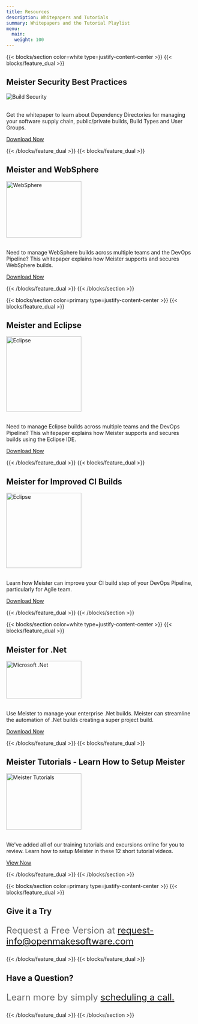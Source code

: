 ```yaml
---
title: Resources 
description: Whitepapers and Tutorials
summary: Whitepapers and the Tutorial Playlist
menu:
  main:
   weight: 100
---
```


{{< blocks/section color=white  type=justify-content-center >}}
{{< blocks/feature_dual >}}


## Meister Security Best Practices

<div style="margin-right:auto;margin-left:auto">
<img src="/images/womenatcomputer.jpg" alt="Build Security" style="width"200px;height:150px;" />
</div>
<br>
<div class="wrapdiv">
<p class="wrapdiv_text">Get the whitepaper to learn about Dependency Directories for managing your software supply chain, public/private builds, Build Types and User Groups.
<br>

[Download Now](/images/SecurityBestPracticeswithMesiter.pdf)</p>
</div>


{{< /blocks/feature_dual >}}
{{< blocks/feature_dual >}}

## Meister and WebSphere

<div style="margin-right:auto;margin-left:auto">
<img src="/images/ibm.png" alt="WebSphere" style="width:200px;height:150px;" />
</div>
<br>
<div class="wrapdiv">
<p class="wrapdiv_text">Need to manage WebSphere builds across multiple teams and the DevOps Pipeline? This whitepaper explains how Meister supports and secures WebSphere builds. 
<br>

[Download Now](/images/WebSphere-Meister_whitepaper.pdf)</p>
</div>

{{< /blocks/feature_dual >}}
{{< /blocks/section >}}

{{< blocks/section color=primary  type=justify-content-center >}}
{{< blocks/feature_dual >}}

## Meister and Eclipse

<div style="margin-right:auto;margin-left:auto">
<img src="/images/eclipse_Ready.jpg" alt="Eclipse" style="width:200px;height:200px;" />
</div>
<br>
<div class="wrapdiv">
<p class="wrapdiv_text">Need to manage Eclipse builds across multiple teams and the DevOps Pipeline? This whitepaper explains how Meister supports and secures builds using the Eclipse IDE. 
<br>

[Download Now](/images/EclipseandMeister.pdf)</p>
</div>

{{< /blocks/feature_dual >}}
{{< blocks/feature_dual >}}

## Meister for Improved CI Builds

<div style="margin-right:auto;margin-left:auto">
<img src="/images/agility.jpg" alt="Eclipse" style="width:200px;height:200px;" />
</div>
<br>
<div class="wrapdiv">
<p class="wrapdiv_text">Learn how Meister can improve your CI build step of your DevOps Pipeline, particularly for Agile team. 
<br>

[Download Now](/images/Agile-Development-and-Meister.pdf)</p>
</div>


{{< /blocks/feature_dual >}}
{{< /blocks/section >}}

{{< blocks/section color=white type=justify-content-center >}}
{{< blocks/feature_dual >}}

## Meister for .Net

<div style="margin-right:auto;margin-left:auto">
<img src="/images/ms-net.jpg" alt="Microsoft .Net" style="width:200px;height:100px;" />
</div>
<br>
<div class="wrapdiv">
<p class="wrapdiv_text">Use Meister to manage your enterprise .Net builds. Meister can streamline the automation of .Net builds creating a super project build.
<br>

[Download Now](/images/MeisterandNet.pdf)</p>
</div>

{{< /blocks/feature_dual >}}
{{< blocks/feature_dual >}}

## Meister Tutorials - Learn How to Setup Meister 
<div style="margin-right:auto;margin-left:auto">
<img src="/images/school.jpg" alt="Meister Tutorials" style="width:200px;height:150px;" />
</div>
<br>
<div class="wrapdiv">
<p class="wrapdiv_text">We've added all of our training tutorials and excursions online for you to review. Learn how to setup Meister in these 12 short tutorial videos. 
<br>

[View Now](https://www.youtube.com/watch?v=y67dae8W6wg&list=PLD57njadt0rfJEOQ6TEcdAhBL-3PCIeXk)

{{< /blocks/feature_dual >}}
{{< /blocks/section >}}


{{< blocks/section color=primary type=justify-content-center >}}
{{< blocks/feature_dual >}}

## Give it a Try

<p style="color:dimgray; font-size: 1.5rem;">Request a Free Version at <a href="mailto:request-info@openmakesoftware.com">request-info@openmakesoftware.com</a></p>

{{< /blocks/feature_dual >}}
{{< blocks/feature_dual >}}

## Have a Question?

<p style="color:dimgray; font-size: 1.5rem;">Learn more by simply <a href="https://go.oncehub.com/SteveTaylor">scheduling a call.</a></p>


{{< /blocks/feature_dual >}}
{{< /blocks/section >}}

 </div>
  <div class="col">
  </div>
</div>  

